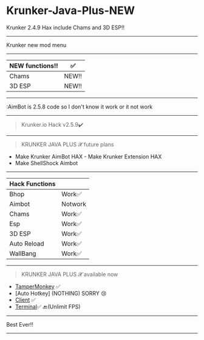 # Krunker-Java-Plus-NEW
Krunker 2.4.9 Hax include Chams and 3D ESP!!
__________________________________
Krunker new mod menu
__________________________________
| NEW functions!!| ✅ |
|--------------------|-----|
| Chams             | NEW!!  |
| 3D ESP            | NEW!!  |

__________________________________
:AimBot is 2.5.8 code so I don't know it work or it not work
__________________________________
>Krunker.io Hack v2.5.9✔️
__________________________________
>KRUNKER JAVA PLUS 𝓧 future plans 
- Make Krunker AimBot HAX - Make Krunker Extension HAX
- Make ShellShock Aimbot
__________________________________
| Hack Functions|   |
|--------------------|-----|
| Bhop               |Work✅  |
| Aimbot             |Notwork            |
| Chams              |Work✅  |
| Esp                |Work✅  |
| 3D ESP             |Work✅  |
| Auto Reload        |Work✅  |
| WallBang           |Work✅  |
__________________________________
>KRUNKER JAVA PLUS 𝓧 available now 
- [TamperMonkey](https://github.com/Krunker-Java-plus-X/Krunker-Java-Plus-NEW) ✅
- [Auto Hotkey] (NOTHING) SORRY 😢
- [Client](https://github.com/Krunker-Java-plus-X/Krunker-AIMASSIST) ✅
- [Terminal](https://github.com/Krunker-Java-plus-X/Krunker-JV-X/blob/master/README.md)✅
🔙(Unlimit FPS)
__________________________________
Best Ever‼️
__________________________________
